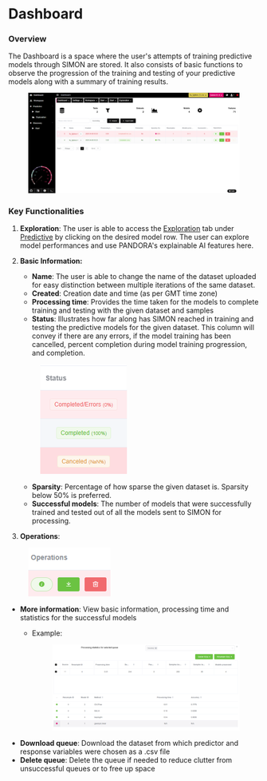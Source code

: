 # Dashboard

### Overview

The Dashboard is a space where the user's attempts of training predictive models through SIMON are stored. It also consists of basic functions to observe the progression of the training and testing of your predictive models along with a summary of training results.&#x20;

<figure><img src="../.gitbook/assets/PANDORA Dashboard.png" alt=""><figcaption></figcaption></figure>

### Key Functionalities

1. **Exploration**: The user is able to access the [Exploration](../data-analysis/predictive/exploration/) tab under [Predictive](../data-analysis/predictive/) by clicking on the desired model row. The user can explore model performances and use PANDORA's explainable AI features here.&#x20;
2.  **Basic Information:**&#x20;

    * **Name**: The user is able to change the name of the dataset uploaded for easy distinction between multiple iterations of the same dataset.&#x20;
    * **Created**: Creation date and time (as per GMT time zone)
    * **Processing time**: Provides the time taken for the models to complete training and testing with the given dataset and samples
    * **Status**: Illustrates how far along has SIMON reached in training and testing the predictive models for the given dataset. This column will convey if there are any errors, if the model training has been cancelled, percent completion during model training progression, and completion.&#x20;

    <figure><img src="../.gitbook/assets/image (1).png" alt=""><figcaption></figcaption></figure>

    * **Sparsity**: Percentage of how sparse the given dataset is. Sparsity below 50% is preferred.
    * **Successful models**: The number of models that were successfully trained and tested out of all the models sent to SIMON for processing.&#x20;
3. **Operations**:

<figure><img src="../.gitbook/assets/image (1) (1).png" alt=""><figcaption></figcaption></figure>

* **More information**: View basic information, processing time and statistics for the successful models&#x20;
  *   Example:

      <figure><img src="../.gitbook/assets/image (3).png" alt=""><figcaption></figcaption></figure>
* **Download queue**: Download the dataset from which predictor and response variables were chosen as a .csv file
* **Delete queue**: Delete the queue if needed to reduce clutter from unsuccessful queues or to free up space
